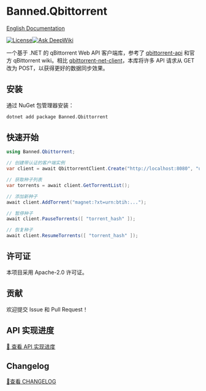 # Banned.Qbittorrent

[English Documentation](../README.md)

[![License](https://img.shields.io/badge/license-Apache_2.0-green)](../LICENSE)[![Ask DeepWiki](https://deepwiki.com/badge.svg)](https://deepwiki.com/banned2054/Banned.Qbittorrent)

一个基于 .NET 的 qBittorrent Web API 客户端库，参考了 [qbittorrent-api](https://github.com/rmartin16/qbittorrent-api) 和官方 qBittorrent wiki。相比 [qbittorrent-net-client](https://github.com/fedarovich/qbittorrent-net-client)，本库将许多 API 请求从 GET 改为 POST，以获得更好的数据同步效果。

## 安装

通过 NuGet 包管理器安装：

```bash
dotnet add package Banned.Qbittorrent
```

## 快速开始

```csharp
using Banned.Qbittorrent;

// 创建带认证的客户端实例
var client = await QbittorrentClient.Create("http://localhost:8080", "username", "password");

// 获取种子列表
var torrents = await client.GetTorrentList();

// 添加新种子
await client.AddTorrent("magnet:?xt=urn:btih:...");

// 暂停种子
await client.PauseTorrents([ "torrent_hash" ]);

// 恢复种子
await client.ResumeTorrents([ "torrent_hash" ]);
```

## 许可证

本项目采用 Apache-2.0 许可证。

## 贡献

欢迎提交 Issue 和 Pull Request！ 

## API 实现进度

[📘 查看 API 实现进度](https://github.com/banned2054/Banned.Qbittorrent/blob/main/Docs/API%20Implementation.md)

## Changelog

[🧾查看 CHANGELOG](https://github.com/banned2054/Banned.Qbittorrent/blob/main/Docs/CHANGELOG.md)